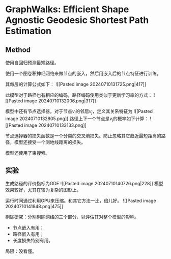 # GraphWalks: Efficient Shape Agnostic Geodesic Shortest Path Estimation
## Method
使用自回归预测最短路径。

使用一个图卷积神经网络来做节点的嵌入，然后用嵌入后的节点特征进行训练。

其每层的计算公式如下：
![[Pasted image 20240710131725.png|417]]

此模型对于路径也有相应的编码，路径编码使用类似于更新学习率的方式：
![[Pasted image 20240710132006.png|317]]

模型中还有节点选择器。对于节点$v_i$的邻居$v_j$，定义其关系特征为
![[Pasted image 20240710132805.png]]
路径上下一个节点是$v_j$的概率如下计算：
![[Pasted image 20240710133133.png]]

节点选择器的损失函数是一个分类的交叉熵损失。防止忽略其它趋近最短距离的路径，模型还接受一个测地线距离的损失。

模型还使用了束搜索。

## 实验
生成路径的评价指标为GDE
![[Pasted image 20240710140726.png|228]]
模型效果较好，尤其在较为复杂的图形上。

运行时间通过利用GPU来压缩。和其它方法一比，倍儿好。
![[Pasted image 20240710141848.png|475]]

剔除研究：分别剔除网络的三个部分，以评估其对整个模型的影响。
- 节点嵌入有用；
- 路径嵌入有用；
- 长度损失特别有用。

局限：没看懂。